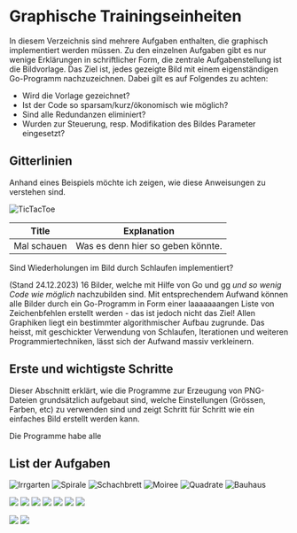 # Graphische Trainingseinheiten

In diesem Verzeichnis sind mehrere Aufgaben enthalten, die graphisch
implementiert werden müssen. Zu den einzelnen Aufgaben gibt es nur wenige
Erklärungen in schriftlicher Form, die zentrale Aufgabenstellung ist die
Bildvorlage. Das Ziel ist, jedes gezeigte Bild mit einem eigenständigen
Go-Programm nachzuzeichnen. Dabei gilt es auf Folgendes zu achten:

* Wird die Vorlage gezeichnet?
* Ist der Code so sparsam/kurz/ökonomisch wie möglich?
* Sind alle Redundanzen eliminiert?
* Wurden zur Steuerung, resp. Modifikation des Bildes Parameter eingesetzt?

## Gitterlinien

Anhand eines Beispiels möchte ich zeigen, wie diese Anweisungen zu verstehen
sind.

![TicTacToe](squares.png)

| Title | Explanation |
|-------|-------------|
| Mal schauen | Was es denn hier so geben könnte. |



Sind Wiederholungen im Bild durch Schlaufen implementiert?

(Stand 24.12.2023) 16 Bilder, welche mit Hilfe
von Go und [gg](https://github.com/stefan-muehlebach/gg) _und so wenig Code
wie möglich_ nachzubilden sind.
Mit entsprechendem Aufwand können alle Bilder durch ein Go-Programm in
Form einer laaaaaaangen Liste von Zeichenbfehlen erstellt werden - das ist
jedoch nicht das Ziel!
Allen Graphiken liegt ein bestimmter algorithmischer Aufbau zugrunde.
Das heisst, mit geschickter Verwendung von Schlaufen, Iterationen und weiteren
Programmiertechniken, lässt sich der Aufwand massiv verkleinern.

## Erste und wichtigste Schritte

Dieser Abschnitt erklärt, wie die Programme zur Erzeugung von PNG-Dateien
grundsätzlich aufgebaut sind, welche Einstellungen (Grössen, Farben, etc) zu
verwenden sind und zeigt Schritt für Schritt wie ein einfaches Bild erstellt
werden kann.

Die Programme habe alle

## List der Aufgaben

![Irrgarten](irrgarten.png)    ![Spirale](spirale.png)
![Schachbrett](chessboard.png) ![Moiree](moiree.png)
![Quadrate](vertigo.png)       ![Bauhaus](bauhaus.png)

![](divided-circle.png)
![](graph.png)
![](text-transform.png)
![](farn.png)
![](raster.png)
![](color-cells.png)
![](relief.png)

![](raster-image.png)
![](flower-of-life.png)
